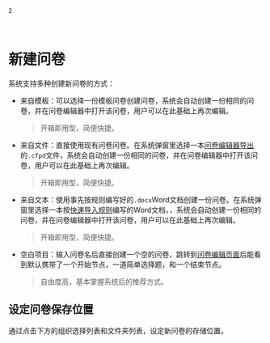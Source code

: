 ```index
2
```
```tag

```
```summary

```

# 新建问卷

系统支持多种创建新问卷的方式：

+ 来自模板：可以选择一份模板问卷创建问卷，系统会自动创建一份相同的问卷，并在问卷编辑器中打开该问卷，用户可以在此基础上再次编辑。
  > 开箱即用型，简便快捷。

+ 来自文件：直接使用现有问卷问卷。在系统弹窗里选择一本[问卷编辑器导出](../design/advance-topic/import-export.md)的`.cfpd`文件，系统会自动创建一份相同的问卷，并在问卷编辑器中打开该问卷，用户可以在此基础上再次编辑。
  > 开箱即用型，简便快捷。

+ 来自文本：使用事先按规则编写好的`.docx`Word文档创建一份问卷。在系统弹窗里选择一本按[快速导入规则](../design/advance-topic/import-export.md)编写的Word文档，，系统会自动创建一份相同的问卷，并在问卷编辑器中打开该问卷，用户可以在此基础上再次编辑。
  > 开箱即用型，简便快捷。

+ 空白项目：输入问卷名后直接创建一个空的问卷，跳转到[问卷编辑页面](../design/concept.md)后能看到默认携带了一个开始节点，一道简单选择题，和一个结束节点。
  > 自由度高，基本掌握系统后的推荐方式。

## 设定问卷保存位置
通过点击下方的组织选择列表和文件夹列表，设定新问卷的存储位置。

